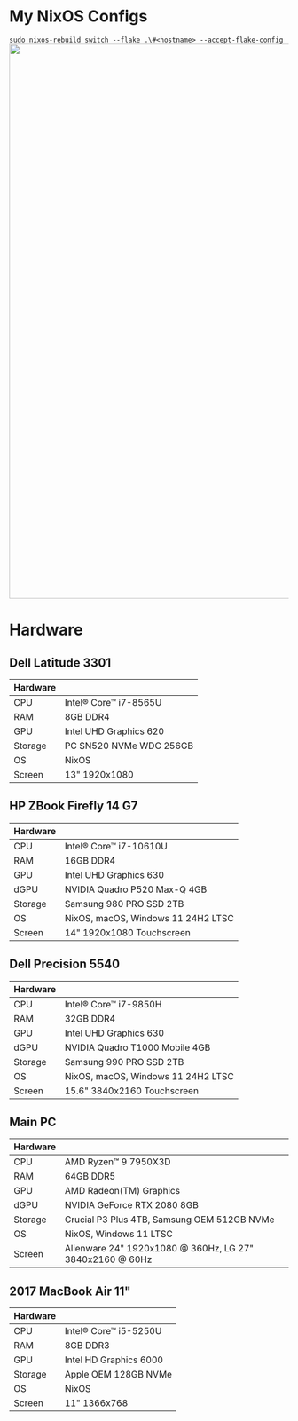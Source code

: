 # My NixOS Configs
`sudo nixos-rebuild switch --flake .\#<hostname> --accept-flake-config`
<img src="https://i.imgur.com/pJ66cPg.png" width="1000">

# Hardware

## Dell Latitude 3301
| Hardware  | |
| ------------- | ------------- |
| CPU  | Intel® Core™ i7-8565U |
| RAM  | 8GB DDR4 |
| GPU  | Intel UHD Graphics 620  |
| Storage  | PC SN520 NVMe WDC 256GB |
| OS  | NixOS |
| Screen  | 13" 1920x1080  |

## HP ZBook Firefly 14 G7 
| Hardware  | |
| ------------- | ------------- |
| CPU  | Intel® Core™ i7-10610U |
| RAM  | 16GB DDR4 |
| GPU  | Intel UHD Graphics 630  |
| dGPU  | NVIDIA Quadro P520 Max-Q 4GB  |
| Storage  | Samsung 980 PRO SSD 2TB |
| OS  | NixOS, macOS,  Windows 11 24H2 LTSC  |
| Screen  | 14" 1920x1080 Touchscreen  |

## Dell Precision 5540
| Hardware  | |
| ------------- | ------------- |
| CPU  | Intel® Core™ i7-9850H |
| RAM  | 32GB DDR4 |
| GPU  | Intel UHD Graphics 630  |
| dGPU  | NVIDIA Quadro T1000 Mobile 4GB  |
| Storage  | Samsung 990 PRO SSD 2TB |
| OS  | NixOS, macOS, Windows 11 24H2 LTSC |
| Screen  | 15.6" 3840x2160 Touchscreen  |

## Main PC
| Hardware  | |
| ------------- | ------------- |
| CPU  | AMD Ryzen™ 9 7950X3D |
| RAM  | 64GB DDR5 |
| GPU  | AMD Radeon(TM) Graphics  |
| dGPU  | NVIDIA GeForce RTX 2080 8GB  |
| Storage  | Crucial P3 Plus 4TB, Samsung OEM 512GB NVMe |
| OS  | NixOS, Windows 11 LTSC |
| Screen  | Alienware 24" 1920x1080 @ 360Hz, LG 27" 3840x2160 @ 60Hz  |

## 2017 MacBook Air 11"
| Hardware  | |
| ------------- | ------------- |
| CPU  | Intel® Core™ i5-5250U |
| RAM  | 8GB DDR3 |
| GPU  | Intel HD Graphics 6000  |
| Storage  | Apple OEM 128GB NVMe |
| OS  | NixOS |
| Screen  | 11" 1366x768  |
